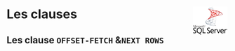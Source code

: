 # **Les clauses**<a href="../../"><img src="../../assets/Microsoft_SQL_Server.svg" alt="SQL Server" align="right" height="64px"></a>
## **Les clause `OFFSET-FETCH` &`NEXT ROWS`**